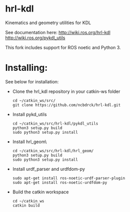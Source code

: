 hrl-kdl
=======

Kinematics and geometry utilities for KDL

See documentation here: 
http://wiki.ros.org/hrl-kdl
http://wiki.ros.org/pykdl_utils

This fork includes support for ROS noetic and Python 3.

# Installing:

See below for installation:

- Clone the hrl_kdl repository in your catkin-ws folder
       
      cd ~/catkin_ws/src/
      git clone https://github.com/ncbdrck/hrl-kdl.git

- Install pykd_utils

      cd ~/catkin_ws/src/hrl-kdl/pykdl_utils
      python3 setup.py build
      sudo python3 setup.py install

- Install hrl_geom\

      cd ~/catkin_ws/src/hrl-kdl/hrl_geom/
      python3 setup.py build
      sudo python3 setup.py install

- Install urdf_parser and urdfdom-py

      sudo apt-get install ros-noetic-urdf-parser-plugin
      sudo apt-get install ros-noetic-urdfdom-py

- Build the catkin workspace

      cd ~/catkin_ws
      catkin build
